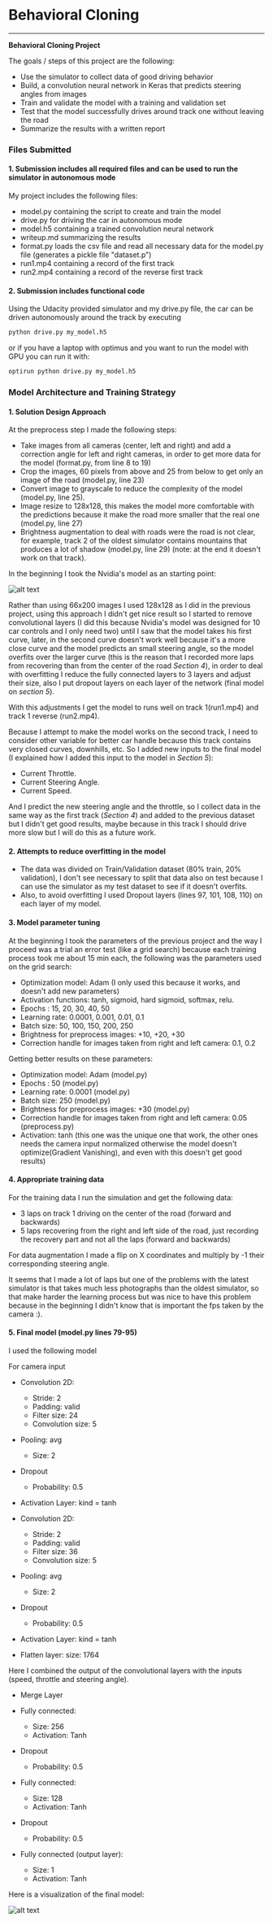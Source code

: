 # **Behavioral Cloning**

---

**Behavioral Cloning Project**

The goals / steps of this project are the following:
* Use the simulator to collect data of good driving behavior
* Build, a convolution neural network in Keras that predicts steering angles from images
* Train and validate the model with a training and validation set
* Test that the model successfully drives around track one without leaving the road
* Summarize the results with a written report

[//]: # (Image References)

[image1]: ./model.png "Model Visualization"
[image2]: ./cnn-architecture-624x890.png "Nvidia model"

### Files Submitted

#### 1. Submission includes all required files and can be used to run the simulator in autonomous mode

My project includes the following files:

* model.py containing the script to create and train the model
* drive.py for driving the car in autonomous mode
* model.h5 containing a trained convolution neural network
* writeup.md summarizing the results
* format.py loads the csv file and read all necessary data for the model.py
file (generates a pickle file "dataset.p")
* run1.mp4 containing a record of the first track
* run2.mp4 containing a record of the reverse first track

#### 2. Submission includes functional code

Using the Udacity provided simulator and my drive.py file, the car
can be driven autonomously around the track by executing
```sh
python drive.py my_model.h5
```

or if you have a laptop with optimus and you want to run the model
with GPU you can run it with:

 ```sh
optirun python drive.py my_model.h5
```

### Model Architecture and Training Strategy

#### 1. Solution Design Approach

At the preprocess step I made the following steps:

* Take images from all cameras (center, left and right) and add a
correction angle for left and right cameras, in order to get more data
for the model (format.py, from line 8 to 19)
* Crop the images, 60 pixels from above and 25 from below to
get only an image of the road (model.py, line 23)
* Convert image to grayscale to reduce the complexity of the model (model.py, line 25).
* Image resize to 128x128, this makes the model more comfortable with
the predictions because it make the road more smaller that the real one (model.py, line 27)
* Brightness augmentation to deal with roads were the road is not clear,
for example, track 2 of the oldest simulator contains mountains that
produces a lot of shadow (model.py, line 29) (note: at the end it doesn't work on that track).

In the beginning I took the Nvidia's model as an starting point:

![alt text][image2]

Rather than using 66x200 images I used 128x128 as I did in the previous
project, using this approach I didn't get nice result so I started to
remove convolutional layers (I did this because Nvidia's model was
designed for 10 car controls and I only need two) until I saw that
the model takes his first curve, later, in the second curve doesn't work
well because it's a more close curve and the model predicts an small steering
angle, so the model overfits over the larger curve (this is the reason that
I recorded more laps from recovering than from the center of the road *Section 4*),
in order to deal with overfitting I reduce the fully connected layers to 3 layers
and adjust their size, also I put dropout layers on each layer of the network
(final model on *section 5*).

With this adjustments I get the model to runs well on track 1(run1.mp4)
and track 1 reverse (run2.mp4).

Because I attempt to make the model works on the second track, I need to consider
other variable for better car handle because this track contains very closed curves,
downhills, etc. So I added new inputs to the final model
(I explained how I added this input to the model in *Section 5*):

* Current Throttle.
* Current Steering Angle.
* Current Speed.

And I predict the new steering angle and the throttle, so I collect data in the same
way as the first track (*Section 4*) and added to the previous dataset but I didn't get good results,
maybe because in this track I should drive more slow but I will do this as a future work.

#### 2. Attempts to reduce overfitting in the model

* The data was divided on Train/Validation dataset (80% train, 20% validation),
I don't see necessary to split that data also on test because I can use
the simulator as my test dataset to see if it doesn't overfits.
* Also, to avoid overfitting I used Dropout layers (lines 97, 101, 108, 110)
on each layer of my model.

#### 3. Model parameter tuning

At the beginning I took the parameters of the previous project and the
way I proceed was a trial an error test (like a grid search) because each training process
took me about 15 min each, the following was the parameters used on the grid search:

* Optimization model: Adam (I only used this because it works, and
doesn't add new parameters)
* Activation functions: tanh, sigmoid, hard sigmoid, softmax, relu.
* Epochs : 15, 20, 30, 40, 50
* Learning rate: 0.0001, 0.001, 0.01, 0.1
* Batch size: 50, 100, 150, 200, 250
* Brightness for preprocess images: +10, +20, +30
* Correction handle for images taken from right and left camera: 0.1, 0.2

Getting better results on these parameters:

* Optimization model: Adam (model.py)
* Epochs : 50 (model.py)
* Learning rate: 0.0001 (model.py)
* Batch size: 250 (model.py)
* Brightness for preprocess images: +30 (model.py)
* Correction handle for images taken from right and left camera: 0.05 (preprocess.py)
* Activation: tanh (this one was the unique one that work, the other ones needs the camera
input normalized otherwise the model doesn't optimize(Gradient Vanishing), and even with this
doesn't get good results)

#### 4. Appropriate training data

For the training data I run the simulation and get the following data:

* 3 laps on track 1 driving on the center of the road (forward and backwards)
* 5 laps recovering from the right and left side of the road, just
recording the recovery part and not all the laps (forward and backwards)

For data augmentation I made a flip on X coordinates and multiply by -1
their corresponding steering angle.

It seems that I made a lot of laps but one of the problems with the latest simulator
is that takes much less photographs than the oldest simulator, so that make harder
the learning process but was nice to have this problem because in the beginning I
didn't know that is important the fps taken by the camera :).

#### 5. Final model (model.py lines 79-95)

I used the following model

For camera input

* Convolution 2D:
    * Stride: 2
    * Padding: valid
    * Filter size: 24
    + Convolution size: 5

* Pooling: avg
    * Size: 2

* Dropout
    * Probability: 0.5

* Activation Layer:
    kind = tanh

* Convolution 2D:
    * Stride: 2
    * Padding: valid
    * Filter size: 36
    + Convolution size: 5

* Pooling: avg
    * Size: 2

* Dropout
    * Probability: 0.5

* Activation Layer:
    kind = tanh

* Flatten layer:
    size: 1764

Here I combined the output of the convolutional layers with the inputs
(speed, throttle and steering angle).
* Merge Layer

* Fully connected:
    * Size: 256
    * Activation: Tanh

* Dropout
    * Probability: 0.5

* Fully connected:
    * Size: 128
    * Activation: Tanh

* Dropout
    * Probability: 0.5

* Fully connected (output layer):
    * Size: 1
    * Activation: Tanh

Here is a visualization of the final model:

![alt text][image1]